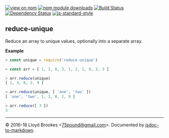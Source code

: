 [![view on npm](http://img.shields.io/npm/v/reduce-unique.svg)](https://www.npmjs.org/package/reduce-unique)
[![npm module downloads](http://img.shields.io/npm/dt/reduce-unique.svg)](https://www.npmjs.org/package/reduce-unique)
[![Build Status](https://travis-ci.org/75lb/reduce-unique.svg?branch=master)](https://travis-ci.org/75lb/reduce-unique)
[![Dependency Status](https://david-dm.org/75lb/reduce-unique.svg)](https://david-dm.org/75lb/reduce-unique)
[![js-standard-style](https://img.shields.io/badge/code%20style-standard-brightgreen.svg)](https://github.com/feross/standard)

<a name="module_reduce-unique"></a>

## reduce-unique
Reduce an array to unique values, optionally into a separate array.

**Example**  
```js
> const unique = require('reduce-unique')

> const arr = [ 1, 3, 8, 3, 1, 2, 1, 9, 3, 3 ]

> arr.reduce(unique)
[ 1, 3, 8, 2, 9 ]

> arr.reduce(unique, [ 'one', 'two' ])
[ 'one', 'two', 1, 3, 8, 2, 9 ]

> arr.reduce([ 3 ])
3
```

* * *

&copy; 2016-18 Lloyd Brookes \<75pound@gmail.com\>. Documented by [jsdoc-to-markdown](https://github.com/jsdoc2md/jsdoc-to-markdown).
